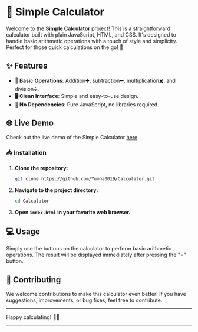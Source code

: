 # 🧮 Simple Calculator

Welcome to the **Simple Calculator** project! This is a straightforward calculator built with plain JavaScript, HTML, and CSS. It's designed to handle basic arithmetic operations with a touch of style and simplicity. Perfect for those quick calculations on the go! 🎉

## ✨ Features

- **🧮 Basic Operations**: Addition➕, subtraction➖, multiplication✖️, and division➗.
- **🖥️ Clean Interface**: Simple and easy-to-use design.
- **🔧 No Dependencies**: Pure JavaScript, no libraries required.

## 🌐 Live Demo

Check out the live demo of the Simple Calculator [here](https://simple-calculator-x-js.netlify.app/).

### 📥 Installation

1. **Clone the repository:**
   ```bash
   git clone https://github.com/Yumna0019/Calculator.git
   ```
2. **Navigate to the project directory:**
   ```bash
   cd Calculator
   ```
3. **Open `index.html` in your favorite web browser.**

## 💻 Usage

Simply use the buttons on the calculator to perform basic arithmetic operations. The result will be displayed immediately after pressing the "=" button.

## 🤝 Contributing

We welcome contributions to make this calculator even better! If you have suggestions, improvements, or bug fixes, feel free to contribute.

---

Happy calculating! 🧮✨

---
